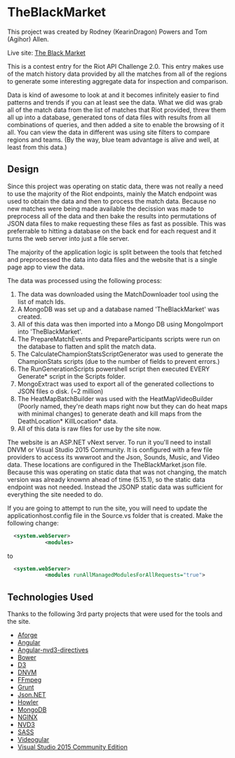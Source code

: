 # TheBlackMarket

This project was created by Rodney (KearinDragon) Powers and Tom (Agihor) Allen.

Live site: [The Black Market](http://bilgewater.org)

This is a contest entry for the Riot API Challenge 2.0. This entry makes use of the match history data provided by all the matches from all of the regions to generate some interesting aggregate data for inspection and comparison.

Data is kind of awesome to look at and it becomes infinitely easier to find patterns and trends if you can at least see the data. What we did was grab all of the match data from the list of matches that Riot provided, threw them all up into a database, generated tons of data files with results from all combinations of queries, and then added a site to enable the browsing of it all. You can view the data in different was using site filters to compare regions and teams. (By the way, blue team advantage is alive and well, at least from this data.)

## Design ##

Since this project was operating on static data, there was not really a need to use the majority of the Riot endpoints, mainly the Match endpoint was used to obtain the data and then to process the match data. Because no new matches were being made available the decission was made to preprocess all of the data and then bake the results into permutations of JSON data files to make requesting these files as fast as possible. This was preferrable to hitting a database on the back end for each request and it turns the web server into just a file server.

The majority of the application logic is split between the tools that fetched and preprocessed the data into data files and the website that is a single page app to view the data.

The data was processed using the following process:

1. The data was downloaded using the MatchDownloader tool using the list of match Ids.
2. A MongoDB was set up and a database named 'TheBlackMarket' was created.
3. All of this data was then imported into a Mongo DB using MongoImport into 'TheBlackMarket'.
4. The PrepareMatchEvents and PrepareParticipants scripts were run on the database to flatten and split the match data.
5. The CalculateChampionStatsScriptGenerator was used to generate the ChampionStats scripts (due to the number of fields to prevent errors.)
6. The RunGenerationScripts powershell script then executed EVERY Generate* script in the Scripts folder.
7. MongoExtract was used to export all of the generated collections to JSON files o disk. (~2 million)
8. The HeatMapBatchBuilder was used with the HeatMapVideoBuilder (Poorly named, they're death maps right now but they can do heat maps with minimal changes) to generate death and kill maps from the DeathLocation* KillLocation* data.
9. All of this data is raw files for use by the site now.

The website is an ASP.NET vNext server. To run it you'll need to install DNVM or Visual Studio 2015 Community. It is configured with a few file providers to access its wwwroot and the Json, Sounds, Music, and Video data. These locations are configured in the TheBlackMarket.json file. Because this was operating on static data that was not changing, the match version was already knownn ahead of time (5.15.1), so the static data endpoint was not needed. Instead the JSONP static data was sufficient for everything the site needed to do.

If you are going to attempt to run the site, you will need to update the applicationhost.config file in the Source\.vs folder that is created. Make the following change:

```xml
  <system.webServer>
			<modules>
```
to
```xml
  <system.webServer>
			<modules runAllManagedModulesForAllRequests="true">
```

## Technologies Used ##

Thanks to the following 3rd party projects that were used for the tools and the site.

* [Aforge](https://code.google.com/p/aforge/)
* [Angular](https://angularjs.org/)
* [Angular-nvd3-directives](https://github.com/angularjs-nvd3-directives/angularjs-nvd3-directives)
* [Bower](http://bower.io/)
* [D3](http://d3js.org/)
* [DNVM](https://github.com/aspnet/dnvm)
* [FFmpeg](https://www.ffmpeg.org/)
* [Grunt](http://gruntjs.com/)
* [Json.NET](http://www.newtonsoft.com/json)
* [Howler](https://github.com/goldfire/howler.js/)
* [MongoDB](https://www.mongodb.com/)
* [NGINX](http://wiki.nginx.org/Main)
* [NVD3](http://nvd3.org/)
* [SASS](http://sass-lang.com/)
* [Videogular](http://www.videogular.com/)
* [Visual Studio 2015 Community Edition](https://www.visualstudio.com/en-us/products/vs-2015-product-editions.aspx)
